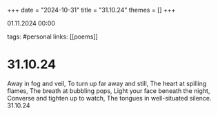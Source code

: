 +++
date = "2024-10-31"
title = "31.10.24"
themes = []
+++

01.11.2024 00:00

tags: #personal
links: [[poems]]

# 31.10.24

Away in fog and veil,
To turn up far away and still,
The heart at spilling flames,
The breath at bubbling pops,
Light your face beneath the night,
Converse and tighten up to watch,
The tongues in well-situated silence.
31.10.24

